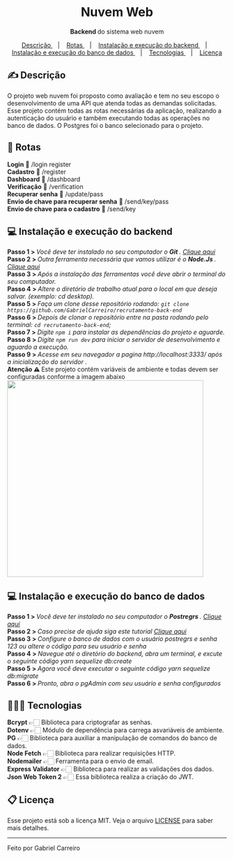 <h1 align="center"> Nuvem Web </h1>
<p align="center"> <strong> Backend </strong> do sistema web nuvem </p>

<p align="center">
  <a href="#-descrição"> Descrição </a>&nbsp;&nbsp;&nbsp;|&nbsp;&nbsp;&nbsp;
  <a href="#-rotas"> Rotas </a>&nbsp;&nbsp;&nbsp;|&nbsp;&nbsp;&nbsp;
  <a href="#-instalação-e-execução-do-backend"> Instalação e execução do backend </a>&nbsp;&nbsp;&nbsp;|&nbsp;&nbsp;&nbsp;
  <a href="#-instalação-e-execução-do-banco-de-dados"> Instalação e execução do banco de dados </a>&nbsp;&nbsp;&nbsp;|&nbsp;&nbsp;&nbsp;
  <a href="#-tecnologias"> Tecnologias </a>&nbsp;&nbsp;&nbsp;|&nbsp;&nbsp;&nbsp;
  <a href="#memo-licença"> Licença </a>
</p>
 
## ✍ Descrição

 O projeto web nuvem foi proposto como avaliação e tem no seu escopo o desenvolvimento de uma API que atenda todas as demandas solicitadas. Esse projeto contém 
 todas as rotas necessárias da aplicação, realizando a autenticação do usuário e também executando todas as operações no banco de dados. O Postgres foi o banco
 selecionado para o projeto. 

## 🚀 Rotas

**Login** 👣 /login register <br>
**Cadastro** 👣 /register <br>
**Dashboard** 👣 /dashboard <br>
**Verificação** 👣 /verification <br>
**Recuperar senha** 👣 /update/pass <br>
**Envio de chave para recuperar senha** 👣 /send/key/pass <br>
**Envio de chave para o cadastro** 👣 /send/key

 ## 💻 Instalação e execução do backend
 
<strong> Passo 1 > </strong> <i> Você deve ter instalado no seu computador o <strong> Git </strong>. <a href="https://git-scm.com/"> Clique aqui </a></i><br>
<strong> Passo 2 > </strong> <i> Outra ferramenta necessária que vamos utilizar é o <strong> Node.Js </strong>. <a href="https://nodejs.org/en/"> Clique aqui </a></i><br>
<strong> Passo 3 > </strong> <i> Após a instalação das ferramentas você deve abrir o terminal do seu computador. </i><br>
<strong> Passo 4 > </strong> <i> Altere o diretório de trabalho atual para o local em que deseja salvar. (exemplo: cd desktop).</i><br>
<strong> Passo 5 > </strong> <i> Faça um clone desse repositório rodando: `git clone https://github.com/GabrielCarreiro/recrutamento-back-end`</i><br>
<strong> Passo 6 > </strong> <i> Depois de clonar o repositório entre na pasta rodando pelo terminal: `cd recrutamento-back-end`; </i><br>
<strong> Passo 7 > </strong> <i> Digite `npm i` para instalar as dependências do projeto e aguarde. </i><br>
<strong> Passo 8 > </strong> <i> Digite `npm run dev` para iniciar o servidor de desenvolvimento e aguardo a execução.</i><br>
<strong> Passo 9 > </strong> <i> Acesse em seu navegador a pagina http://localhost:3333/ após a inicialização do servidor .</i><br>
<strong> Atenção ⚠ </strong>  Este projeto contém variáveis de ambiente e todas devem ser configuradas conforme a imagem abaixo <br>
<img src="https://i.imgur.com/gc8HfIh.png" width="450"> 

 ## 💻 Instalação e execução do banco de dados
 <strong> Passo 1 > </strong> <i> Você deve ter instalado no seu computador o <strong> Postregrs </strong>. <a href="https://www.postgresql.org/"> Clique aqui </a></i><br>
 <strong> Passo 2 > </strong> <i> Caso precise de ajuda siga este tutorial  <a href="https://www.youtube.com/watch?reload=9&v=FoqXi0wpX4c"> Clique aqui </a></i><br>
 <strong> Passo 3 > </strong> <i> Configure o banco de dados com o usuário *postregrs* e senha *123* ou altere o código para seu usuário e senha </i><br>
 <strong> Passo 4 > </strong> <i> Navegue até o diretório do backend, abra um terminal, e excute o seguinte código *yarn sequelize db:create* </i><br>
 <strong> Passo 5 > </strong> <i> Agora você deve executar o seguinte código *yarn sequelize db:migrate* </i><br>
 <strong> Passo 6 > </strong> <i> Pronto, abra o pgAdmin com seu usuário e senha configurados </i><br>
 
## 👨🏻‍💻 Tecnologias

**Bcrypt** 👉🏻  Biblioteca para criptografar as senhas. <br>
**Dotenv** 👉🏻 Módulo de dependência para carrega asvariáveis de ambiente.<br>
**PG** 👉🏻 Biblioteca para auxiliar a manipulação de comandos do banco de dados.<br>
**Node Fetch** 👉🏻 Biblioteca para realizar requisições HTTP.<br>
**Nodemailer** 👉🏻 Ferramenta para o envio de email.<br>
**Express Validator** 👉🏻 Biblioteca para realizar as validações dos dados.<br>
**Json Web Token 2** 👉🏻 Essa biblioteca realiza a criação do JWT.<br>

## 📋 Licença

Esse projeto está sob a licença MIT. Veja o arquivo [LICENSE](LICENSE.md) para saber mais detalhes.

---
Feito por Gabriel Carreiro
